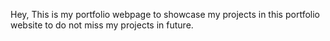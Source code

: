 Hey, This is my portfolio webpage to showcase my projects in this portfolio website to do not miss my projects in future.
